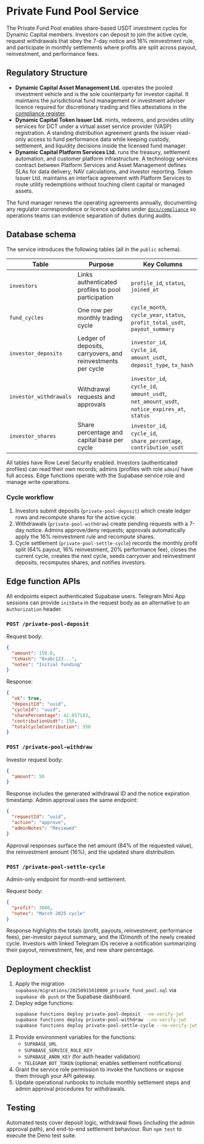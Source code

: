 # Private Fund Pool Service

The Private Fund Pool enables share-based USDT investment cycles for Dynamic
Capital members. Investors can deposit to join the active cycle, request
withdrawals that obey the 7-day notice and 16% reinvestment rule, and
participate in monthly settlements where profits are split across payout,
reinvestment, and performance fees.

## Regulatory Structure

- **Dynamic Capital Asset Management Ltd.** operates the pooled investment vehicle and is the sole counterparty for investor capital. It maintains the jurisdictional fund management or investment adviser licence required for discretionary trading and files attestations in the [compliance register](./compliance/README.md).
- **Dynamic Capital Token Issuer Ltd.** mints, redeems, and provides utility services for DCT under a virtual asset service provider (VASP) registration. A standing distribution agreement grants the issuer read-only access to fund performance data while keeping custody, settlement, and liquidity decisions inside the licensed fund manager.
- **Dynamic Capital Platform Services Ltd.** runs the treasury, settlement automation, and customer platform infrastructure. A technology services contract between Platform Services and Asset Management defines SLAs for data delivery, NAV calculations, and investor reporting. Token Issuer Ltd. maintains an interface agreement with Platform Services to route utility redemptions without touching client capital or managed assets.

The fund manager renews the operating agreements annually, documenting any regulator correspondence or licence updates under [`docs/compliance`](./compliance/README.md) so operations teams can evidence separation of duties during audits.

## Database schema

The service introduces the following tables (all in the `public` schema).

| Table                  | Purpose                                                     | Key Columns                                                                                |
| ---------------------- | ----------------------------------------------------------- | ------------------------------------------------------------------------------------------ |
| `investors`            | Links authenticated profiles to pool participation          | `profile_id`, `status`, `joined_at`                                                        |
| `fund_cycles`          | One row per monthly trading cycle                           | `cycle_month`, `cycle_year`, `status`, `profit_total_usdt`, `payout_summary`               |
| `investor_deposits`    | Ledger of deposits, carryovers, and reinvestments per cycle | `investor_id`, `cycle_id`, `amount_usdt`, `deposit_type`, `tx_hash`                        |
| `investor_withdrawals` | Withdrawal requests and approvals                           | `investor_id`, `cycle_id`, `amount_usdt`, `net_amount_usdt`, `notice_expires_at`, `status` |
| `investor_shares`      | Share percentage and capital base per cycle                 | `investor_id`, `cycle_id`, `share_percentage`, `contribution_usdt`                         |

All tables have Row Level Security enabled. Investors (authenticated profiles)
can read their own records; admins (profiles with role `admin`) have full
access. Edge functions operate with the Supabase service role and manage write
operations.

### Cycle workflow

1. Investors submit deposits (`private-pool-deposit`) which create ledger rows
   and recompute shares for the active cycle.
2. Withdrawals (`private-pool-withdraw`) create pending requests with a 7-day
   notice. Admins approve/deny requests; approvals automatically apply the 16%
   reinvestment rule and recompute shares.
3. Cycle settlement (`private-pool-settle-cycle`) records the monthly profit
   split (64% payout, 16% reinvestment, 20% performance fee), closes the current
   cycle, creates the next cycle, seeds carryover and reinvestment deposits,
   recomputes shares, and notifies investors.

## Edge function APIs

All endpoints expect authenticated Supabase users. Telegram Mini App sessions
can provide `initData` in the request body as an alternative to an
`Authorization` header.

### `POST /private-pool-deposit`

Request body:

```json
{
  "amount": 150.0,
  "txHash": "0xabc123...",
  "notes": "Initial funding"
}
```

Response:

```json
{
  "ok": true,
  "depositId": "uuid",
  "cycleId": "uuid",
  "sharePercentage": 42.857143,
  "contributionUsdt": 150,
  "totalCycleContribution": 350
}
```

### `POST /private-pool-withdraw`

Investor request body:

```json
{
  "amount": 50
}
```

Response includes the generated withdrawal ID and the notice expiration
timestamp. Admin approval uses the same endpoint:

```json
{
  "requestId": "uuid",
  "action": "approve",
  "adminNotes": "Reviewed"
}
```

Approval responses surface the net amount (84% of the requested value), the
reinvestment amount (16%), and the updated share distribution.

### `POST /private-pool-settle-cycle`

Admin-only endpoint for month-end settlement.

Request body:

```json
{
  "profit": 3000,
  "notes": "March 2025 cycle"
}
```

Response highlights the totals (profit, payouts, reinvestment, performance
fees), per-investor payout summary, and the ID/month of the newly created cycle.
Investors with linked Telegram IDs receive a notification summarizing their
payout, reinvestment, fee, and new share percentage.

## Deployment checklist

1. Apply the migration
   `supabase/migrations/20250915010000_private_fund_pool.sql` via
   `supabase db push` or the Supabase dashboard.
2. Deploy edge functions:
   ```bash
   supabase functions deploy private-pool-deposit --no-verify-jwt
   supabase functions deploy private-pool-withdraw --no-verify-jwt
   supabase functions deploy private-pool-settle-cycle --no-verify-jwt
   ```
3. Provide environment variables for the functions:
   - `SUPABASE_URL`
   - `SUPABASE_SERVICE_ROLE_KEY`
   - `SUPABASE_ANON_KEY` (for auth header validation)
   - `TELEGRAM_BOT_TOKEN` (optional; enables settlement notifications)
4. Grant the service role permission to invoke the functions or expose them
   through your API gateway.
5. Update operational runbooks to include monthly settlement steps and admin
   approval procedures for withdrawals.

## Testing

Automated tests cover deposit logic, withdrawal flows (including the admin
approval path), and end-to-end settlement behaviour. Run `npm test` to execute
the Deno test suite.
